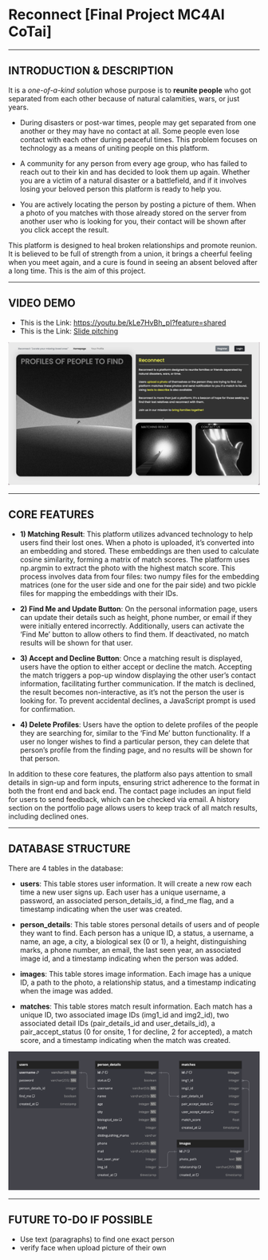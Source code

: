 # Reconnect [Final Project MC4AI CoTai]


---
## INTRODUCTION & DESCRIPTION

It is a *one-of-a-kind solution* whose purpose is to **reunite people** who got separated from each other because of natural calamities, wars, or just years.

- During disasters or post-war times, people may get separated from one another or they may have no contact at all. Some people even lose contact with each other during peaceful times. This problem focuses on technology as a means of uniting people on this platform.

- A community for any person from every age group, who has failed to reach out to their kin and has decided to look them up again. Whether you are a victim of a natural disaster or a battlefield, and if it involves losing your beloved person this platform is ready to help you.

- You are actively locating the person by posting a picture of them. When a photo of you matches with those already stored on the server from another user who is looking for you, their contact will be shown after you click accept the result.

This platform is designed to heal broken relationships and promote reunion. It is believed to be full of strength from a union, it brings a cheerful feeling when you meet again, and a cure is found in seeing an absent beloved after a long time. This is the aim of this project.


---
## VIDEO DEMO

- This is the Link: https://youtu.be/kLe7HvBh_pI?feature=shared
- This is the Link: [Slide pitching](https://trunghocthuchanhdhspeduvn-my.sharepoint.com/:p:/g/personal/tranchanhthuannk22-25_trunghocthuchanhdhsp_edu_vn/EVeD3IBQUOpKg7095EiiNDQBnvxY8K-LB9d6FuoCHF_HWw?e=bfJKkF)

![Video demo](frontend/static/img/web.png)



---
## CORE FEATURES

- **1) Matching Result**: This platform utilizes advanced technology to help users find their lost ones. When a photo is uploaded, it’s converted into an embedding and stored. These embeddings are then used to calculate cosine similarity, forming a matrix of match scores. The platform uses np.argmin to extract the photo with the highest match score. This process involves data from four files: two numpy files for the embedding matrices (one for the user side and one for the pair side) and two pickle files for mapping the embeddings with their IDs. 

- **2) Find Me and Update Button**: On the personal information page, users can update their details such as height, phone number, or email if they were initially entered incorrectly. Additionally, users can activate the ‘Find Me’ button to allow others to find them. If deactivated, no match results will be shown for that user. 

- **3) Accept and Decline Button**: Once a matching result is displayed, users have the option to either accept or decline the match. Accepting the match triggers a pop-up window displaying the other user’s contact information, facilitating further communication. If the match is declined, the result becomes non-interactive, as it’s not the person the user is looking for. To prevent accidental declines, a JavaScript prompt is used for confirmation. 

- **4) Delete Profiles**: Users have the option to delete profiles of the people they are searching for, similar to the ‘Find Me’ button functionality. If a user no longer wishes to find a particular person, they can delete that person’s profile from the finding page, and no results will be shown for that person. 

In addition to these core features, the platform also pays attention to small details in sign-up and form inputs, ensuring strict adherence to the format in both the front end and back end. The contact page includes an input field for users to send feedback, which can be checked via email. A history section on the portfolio page allows users to keep track of all match results, including declined ones.



---
## DATABASE STRUCTURE

There are 4 tables in the database:

- **users**: This table stores user information. It will create a new row each time a new user signs up. Each user has a unique username, a password, an associated person_details_id, a find_me flag, and a timestamp indicating when the user was created.

- **person_details**: This table stores personal details of users and of people they want to find. Each person has a unique ID, a status, a username, a name, an age, a city, a biological sex (0 or 1), a height, distinguishing marks, a phone number, an email, the last seen year, an associated image id, and a timestamp indicating when the person was added.

- **images**: This table stores image information. Each image has a unique ID, a path to the photo, a relationship status, and a timestamp indicating when the image was added.

- **matches**: This table stores match result information. Each match has a unique ID, two associated image IDs (img1_id and img2_id), two associated detail IDs (pair_details_id and user_details_id), a pair_accept_status (0 for onsite, 1 for decline, 2 for accepted), a match score, and a timestamp indicating when the match was created.

![Database structure](frontend/static/img/database.png)



---
## FUTURE TO-DO IF POSSIBLE

- Use text (paragraphs) to find one exact person
- verify face when upload picture of their own
